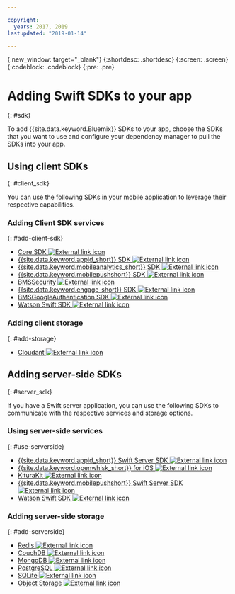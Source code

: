 ```yaml
---

copyright:
  years: 2017, 2019
lastupdated: "2019-01-14"

---
```

{:new_window: target="_blank"}
{:shortdesc: .shortdesc}
{:screen: .screen}
{:codeblock: .codeblock}
{:pre: .pre}

# Adding Swift SDKs to your app
{: #sdk}

To add {{site.data.keyword.Bluemix}} SDKs to your app, choose the SDKs that you want to use and configure your dependency manager to pull the SDKs into your app.

## Using client SDKs
{: #client_sdk}

You can use the following SDKs in your mobile application to leverage their respective capabilities.

### Adding Client SDK services
{: #add-client-sdk}

- [Core SDK ![External link icon](../icons/launch-glyph.svg "External link icon")](https://github.com/ibm-bluemix-mobile-services/bms-clientsdk-swift-core)
- [{{site.data.keyword.appid_short}} SDK ![External link icon](../icons/launch-glyph.svg "External link icon")](https://github.com/ibm-cloud-security/appid-clientsdk-swift)
- [{{site.data.keyword.mobileanalytics_short}} SDK ![External link icon](../icons/launch-glyph.svg "External link icon")](https://github.com/ibm-bluemix-mobile-services/bms-clientsdk-swift-analytics)
- [{{site.data.keyword.mobilepushshort}} SDK ![External link icon](../icons/launch-glyph.svg "External link icon")](https://github.com/ibm-bluemix-mobile-services/bms-clientsdk-swift-push)
- [BMSSecurity ![External link icon](../icons/launch-glyph.svg "External link icon")](https://github.com/ibm-bluemix-mobile-services/bms-clientsdk-swift-security)
- [{{site.data.keyword.engage_short}} SDK ![External link icon](../icons/launch-glyph.svg "External link icon")](https://github.com/ibm-bluemix-mobile-services/bms-clientsdk-swift-applaunch)
- [BMSGoogleAuthentication SDK ![External link icon](../icons/launch-glyph.svg "External link icon")](https://github.com/ibm-bluemix-mobile-services/bms-clientsdk-swift-security-googleauthentication)
- [Watson Swift SDK ![External link icon](../icons/launch-glyph.svg "External link icon")](https://github.com/watson-developer-cloud/swift-sdk)

### Adding client storage
{: #add-storage}

- [Cloudant ![External link icon](../icons/launch-glyph.svg "External link icon")](https://github.com/cloudant/swift-cloudant)

## Adding server-side SDKs
{: #server_sdk}

If you have a Swift server application, you can use the following SDKs to communicate with the respective services and storage options.

### Using server-side services
{: #use-serverside}

- [{{site.data.keyword.appid_short}} Swift Server SDK ![External link icon](../icons/launch-glyph.svg "External link icon")](https://github.com/ibm-cloud-security/appid-serversdk-swift)
- [{{site.data.keyword.openwhisk_short}} for iOS ![External link icon](../icons/launch-glyph.svg "External link icon")](https://cloud.ibm.com/openwhisk/learn/ios-sdk)
- [KituraKit ![External link icon](../icons/launch-glyph.svg "External link icon")](https://github.com/IBM-Swift/KituraKit)
- [{{site.data.keyword.mobilepushshort}} Swift Server SDK ![External link icon](../icons/launch-glyph.svg "External link icon")](https://github.com/ibm-bluemix-mobile-services/bms-pushnotifications-serversdk-swift)
- [Watson Swift SDK ![External link icon](../icons/launch-glyph.svg "External link icon")](https://github.com/watson-developer-cloud/swift-sdk)

### Adding server-side storage
{: #add-serverside}

- [Redis ![External link icon](../icons/launch-glyph.svg "External link icon")](https://github.com/IBM-Swift/Kitura-redis)
- [CouchDB ![External link icon](../icons/launch-glyph.svg "External link icon")](https://github.com/IBM-Swift/Kitura-CouchDB)
- [MongoDB ![External link icon](../icons/launch-glyph.svg "External link icon")](https://github.com/OpenKitten/MongoKitten)
- [PostgreSQL ![External link icon](../icons/launch-glyph.svg "External link icon")](https://github.com/IBM-Swift/Swift-Kuery-PostgreSQL)
- [SQLite ![External link icon](../icons/launch-glyph.svg "External link icon")](https://github.com/IBM-Swift/Swift-Kuery-SQLite)
- [Object Storage ![External link icon](../icons/launch-glyph.svg "External link icon")](https://github.com/ibm-bluemix-mobile-services/bluemix-objectstorage-serversdk-swift)
